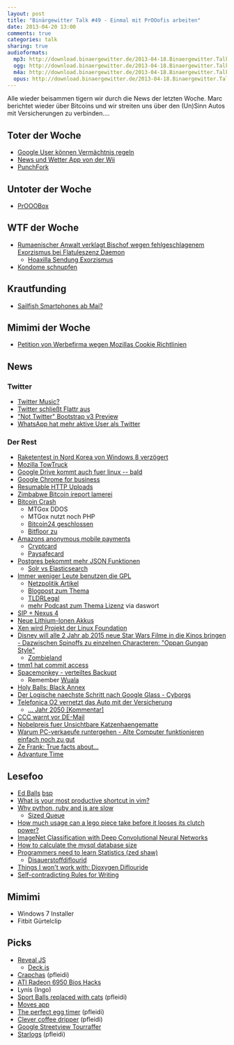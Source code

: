 ```yaml
---
layout: post
title: "Binärgewitter Talk #49 - Einmal mit PrOOofis arbeiten"
date: 2013-04-20 13:00
comments: true
categories: talk
sharing: true
audioformats:
  mp3: http://download.binaergewitter.de/2013-04-18.Binaergewitter.Talk.49.mp3
  ogg: http://download.binaergewitter.de/2013-04-18.Binaergewitter.Talk.49.ogg
  m4a: http://download.binaergewitter.de/2013-04-18.Binaergewitter.Talk.49.m4a
  opus: http://download.binaergewitter.de/2013-04-18.Binaergewitter.Talk.49.opus
---
```

Alle wieder beisammen tigern wir durch die News der letzten Woche. Marc berichtet wieder über Bitcoins und wir streiten uns über den (Un)Sinn Autos mit Versicherungen zu verbinden....

## Toter der Woche

- [Google User können Vermächtnis regeln](http://www.golem.de/news/inactive-account-manager-google-nutzer-koennen-digitales-vermaechtnis-regeln-1304-98685.html)
- [News und Wetter App von der Wii](http://www.theverge.com/2013/4/12/4216034/nintendo-removing-wii-channels-in-june)
- [PunchFork](http://punchfork.com/)

## Untoter der Woche

- [PrOOOBox](http://www.pro-linux.de/news/1/19691/prooo-box-meldet-sich-zurueck.html)

## WTF der Woche

- [Rumaenischer Anwalt verklagt Bischof wegen fehlgeschlagenem Exorzismus bei Flatuleszenz Daemon](
http://www.dailymail.co.uk/news/article-2304985/Romanian-lawyer-sues-bishop-priests-claiming-failed-properly-exorcise-flatulent-demons-house.html)
    - [Hoaxilla Sendung Exorzismus](http://www.hoaxilla.com/hoaxilla-106-exorzismus/ )
- [Kondome schnupfen](http://www.huffingtonpost.com/2013/04/15/condom-challenge-snorting-condoms-videos_n_3085258.html)

## Krautfunding

- [Sailfish Smartphones ab Mai?](http://www.pro-linux.de/news/1/19689/erstes-sailfishos-smartphone-per-crowdfunding-ab-mai-vorbestellbar.html)

## Mimimi der Woche

- [Petition von Werbefirma wegen Mozillas Cookie Richtlinien](http://www.iab.net/mozilla_petition/)

## News

### Twitter

- [Twitter Music?](http://sefsar.com/twitter-music-leak)
- [Twitter schließt Flattr aus](http://blog.flattr.net/2013/04/twitter-is-forcing-us-to-drop-users-ability-to-flattr-creators-by-favoriting-their-tweets/)
- ["Not Twitter" Bootstrap v3 Preview](http://rnikitin.github.io/bootstrap)
- [WhatsApp hat mehr aktive User als Twitter](http://techcrunch.com/2013/04/16/whatsapp-bigger-than-twitter-with-over-200m-monthly-active-users-8b-inbound-and-12b-outbound-messages-daily/)

### Der Rest

- [Raketentest in Nord Korea von Windows 8 verzögert](http://www.newyorker.com/online/blogs/borowitzreport/2013/04/north-korean-missile-test-delayed-by-windows-8.html)
- [Mozilla TowTruck](http://thenextweb.com/dd/2013/04/14/mozilla-towtruck-is-an-experimental-project-that-adds-google-drive-like-collaboration-to-any-site/)
- [Google Drive kommt auch fuer linux -- bald](http://www.techdrivein.com/2013/03/google-drive-for-linux-confirmed-yet.html)
- [Google Chrome for business](http://www.golem.de/news/google-chrome-bekommt-unterstuetzung-fuer-veraltete-browser-1304-98764.html)
- [Resumable HTTP Uploads](http://www.tus.io/protocols/resumable-upload.html)
- [Zimbabwe Bitcoin ireport lamerei](http://ireport.cnn.com/docs/DOC-957375)
- [Bitcoin Crash](http://bitcoinity.org/markets)
    * MTGox DDOS
    * MTGox nutzt noch PHP
    * [Bitcoin24 geschlossen](https://bitcoin-24.com/)
    * [Bitfloor zu](https://bitfloor.com/)
- [Amazons anonymous mobile payments](http://www.heise.de/newsticker/meldung/Amazon-patentiert-anonymes-Bezahlverfahren-1844154.html)
    * [Cryptcard](https://cryptcard.org/)
    * [Paysafecard]( https://www.paysafecard.com)
- [Postgres bekommt mehr JSON Funktionen](http://www.heise.de/developer/meldung/PostgreSQL-bekommt-mehr-JSON-Funktionen-1839686.html)
    * [Solr vs Elasticsearch](http://solr-vs-elasticsearch.com/)
- [Immer weniger Leute benutzen die GPL](http://www.golem.de/news/lizenzen-der-rueckgang-der-gpl-1304-98809.html)
    * [Netzpolitik Artikel](https://netzpolitik.org/2013/open-source-software-exponentielles-wachstum-weniger-copyleft/)
    * [Blogpost zum Thema](http://www.synflood.at/blog/index.php?/archives/794-Eine-Replik-auf-Fefes-Lizenz-Bashing.html)
    * [TLDRLegal](http://www.tldrlegal.com/browse)
    * [mehr Podcast zum Thema Lizenz](http://faif.us/cast/2013/apr/03/0x3A/) via daswort
- [SIP + Nexus 4](https://code.google.com/p/android/issues/detail?id=41626#c20)
- [Neue Lithium-Ionen Akkus](http://www.extremetech.com/computing/153614-new-lithium-ion-battery-design-thats-2000-times-more-powerful-recharges-1000-times-faster)
- [Xen wird Projekt der Linux Foundation](http://www.heise.de/newsticker/meldung/Virtualisierungs-Software-Xen-wird-Projekt-der-Linux-Foundation-1842613.html)
-  [Disney will alle 2 Jahr ab 2015 neue Star Wars Filme in die Kinos  bringen - Dazwischen Spinoffs zu einzelnen Characteren: "Oppan Gungan
Style"](http://www.spiegel.de/kultur/kino/disney-kuendigt-ab-2015-drei-neue-star-wars-episoden-an-a-895070.html)
    * [Zombieland](http://www.serienjunkies.de/news/zombieland-amazon-veroeffentlicht-trailer-48725.html)
- [tmm1 hat commit access](http://blade.nagaokaut.ac.jp/cgi-bin/scat.rb/ruby/ruby-core/54333)
- [Spacemonkey - verteiltes Backupt](http://www.kickstarter.com/projects/clintgc/space-monkey-taking-the-cloud-out-of-the-datacente)
    * Remember [Wuala](http://wua.la)
- [Holy Balls: Black Annex](http://www.blackannex.net/)
- [Der Logische naechste Schritt nach Google Glass - Cyborgs](http://www.diginfo.tv/v/12-0180-r-en.php)
- [Telefonica O2 vernetzt das Auto mit der Versicherung](http://www.heise.de/mobil/meldung/Telefonica-vernetzt-das-Auto-mit-der-Versicherung-1842870.html)
    - [... Jahr 2050 [Kommentar]](http://www.heise.de/mobil/newsticker/foren/S-Jahr-2050/forum-253736/msg-23403265/read/)
- [CCC warnt vor DE-Mail](http://www.heise.de/newsticker/meldung/Chaos-Computer-Club-warnt-weiter-vor-De-Mail-1842243.html)
- [Nobelpreis fuer Unsichtbare Katzenhaengematte](http://physicsbuzz.physicscentral.com/2010/10/2010-physics-nobel-prize-for-invisible.html)
- [Warum PC-verkaeufe runtergehen - Alte Computer funktionieren einfach noch zu gut](http://www.slate.com/blogs/future_tense/2013/04/12/why_pc_sales_are_declining_old_pcs_still_work_just_fine.html)
- [Ze Frank: True facts about...](http://www.youtube.com/playlist?list=PLD5T6GqaHrY0gXHkiddMhRzYjrcxrqB_1)
- [Advanture Time](http://www.youtube.com/results?search_query=adventure+time)

## Lesefoo

- [Ed Balls](http://knowyourmeme.com/memes/ed-balls) [bsp](https://twitter.com/rb2k/status/324476306530123776)
- [What is your most productive shortcut in vim?](http://stackoverflow.com/questions/1218390/what-is-your-most-productive-shortcut-with-vim)
- [Why python, ruby and js are slow](https://speakerdeck.com/alex/why-python-ruby-and-javascript-are-slow)
    * [Sized Queue](http://www.ruby-doc.org/stdlib-2.0/libdoc/thread/rdoc/SizedQueue.html)
- [How much usage can a lego piece take before it looses its clutch power?](http://bricks.stackexchange.com/questions/1754/how-much-usage-can-a-lego-piece-take-before-it-loses-its-clutch-power/1953#1953)
- [ImageNet Classification with Deep Convolutional Neural Networks](http://www.image-net.org/challenges/LSVRC/2012/supervision.pdf)
- [How to calculate the mysql database size](http://www.mkyong.com/mysql/how-to-calculate-the-mysql-database-size/)
- [Programmers need to learn Statistics (zed shaw)](http://www.zedshaw.com/essays/programmer_stats.html)
    - [Disauerstoffdiflourid](http://de.wikipedia.org/wiki/Disauerstoffdifluorid)
- [Things I won't work with: Dioxygen Diflouride](http://pipeline.corante.com/archives/2010/02/23/things_i_wont_work_with_dioxygen_difluoride.php)
- [Self-contradicting Rules for Writing](http://www.maximumawesome.com/reference/g-safire.htm)

## Mimimi

- Windows 7 Installer
- Fitbit Gürtelclip

## Picks

- [Reveal JS](http://lab.hakim.se/reveal-js/)
    * [Deck.js](http://imakewebthings.com/deck.js/)
- [Crapchas](http://crapcha.com/) (pfleidi)
- [ATI Radeon 6950 Bios Hacks](http://www.techpowerup.com/articles/overclocking/vidcard/159)
- Lynis (Ingo)
- [Sport Balls replaced with cats](http://sportballsreplacedwithcats.tumblr.com/) (pfleidi)
- [Moves app](http://www.moves-app.com/)
- [The perfect egg timer](https://itunes.apple.com/de/app/the-perfect-egg-timer/id331004675?l=en&mt=8) (pfleidi)
- [Clever coffee dripper](http://www.coffeecircle.com/clever-coffee-dripper/) (pfleidi)
- [Google Streetview Tourraffer](http://hyperlapse.tllabs.io/)
- [Starlogs](http://starlogs.net/) (pfleidi)
